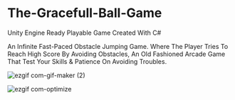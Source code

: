 # The-Gracefull-Ball-Game
Unity Engine Ready Playable Game Created With C#

An Infinite Fast-Paced Obstacle Jumping Game.
Where The Player Tries To Reach High Score By Avoiding Obstacles, An Old Fashioned Arcade Game That Test Your Skills & Patience On Avoiding Troubles.


![ezgif com-gif-maker (2)](https://user-images.githubusercontent.com/60258792/89437906-6c21e800-d748-11ea-838c-2b78096ccc00.gif)

![ezgif com-optimize](https://user-images.githubusercontent.com/60258792/89438505-316c7f80-d749-11ea-8a72-141aaa0d1355.gif)
